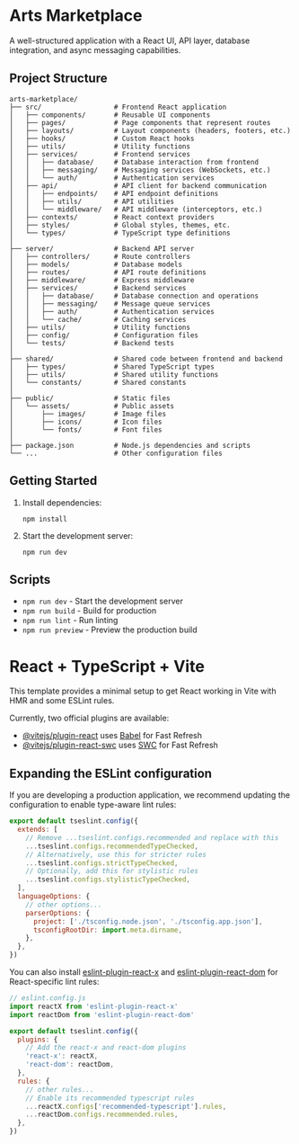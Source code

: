 # Arts Marketplace

A well-structured application with a React UI, API layer, database integration, and async messaging capabilities.

## Project Structure

```
arts-marketplace/
├── src/                  # Frontend React application
│   ├── components/       # Reusable UI components
│   ├── pages/            # Page components that represent routes
│   ├── layouts/          # Layout components (headers, footers, etc.)
│   ├── hooks/            # Custom React hooks
│   ├── utils/            # Utility functions
│   ├── services/         # Frontend services
│   │   ├── database/     # Database interaction from frontend
│   │   ├── messaging/    # Messaging services (WebSockets, etc.)
│   │   └── auth/         # Authentication services
│   ├── api/              # API client for backend communication
│   │   ├── endpoints/    # API endpoint definitions
│   │   ├── utils/        # API utilities
│   │   └── middleware/   # API middleware (interceptors, etc.)
│   ├── contexts/         # React context providers
│   ├── styles/           # Global styles, themes, etc.
│   └── types/            # TypeScript type definitions
│
├── server/               # Backend API server
│   ├── controllers/      # Route controllers
│   ├── models/           # Database models
│   ├── routes/           # API route definitions
│   ├── middleware/       # Express middleware
│   ├── services/         # Backend services
│   │   ├── database/     # Database connection and operations
│   │   ├── messaging/    # Message queue services
│   │   ├── auth/         # Authentication services
│   │   └── cache/        # Caching services
│   ├── utils/            # Utility functions
│   ├── config/           # Configuration files
│   └── tests/            # Backend tests
│
├── shared/               # Shared code between frontend and backend
│   ├── types/            # Shared TypeScript types
│   ├── utils/            # Shared utility functions
│   └── constants/        # Shared constants
│
├── public/               # Static files
│   └── assets/           # Public assets
│       ├── images/       # Image files
│       ├── icons/        # Icon files
│       └── fonts/        # Font files
│
├── package.json          # Node.js dependencies and scripts
└── ...                   # Other configuration files
```

## Getting Started

1. Install dependencies:
   ```
   npm install
   ```

2. Start the development server:
   ```
   npm run dev
   ```

## Scripts

- `npm run dev` - Start the development server
- `npm run build` - Build for production
- `npm run lint` - Run linting
- `npm run preview` - Preview the production build

# React + TypeScript + Vite

This template provides a minimal setup to get React working in Vite with HMR and some ESLint rules.

Currently, two official plugins are available:

- [@vitejs/plugin-react](https://github.com/vitejs/vite-plugin-react/blob/main/packages/plugin-react/README.md) uses [Babel](https://babeljs.io/) for Fast Refresh
- [@vitejs/plugin-react-swc](https://github.com/vitejs/vite-plugin-react-swc) uses [SWC](https://swc.rs/) for Fast Refresh

## Expanding the ESLint configuration

If you are developing a production application, we recommend updating the configuration to enable type-aware lint rules:

```js
export default tseslint.config({
  extends: [
    // Remove ...tseslint.configs.recommended and replace with this
    ...tseslint.configs.recommendedTypeChecked,
    // Alternatively, use this for stricter rules
    ...tseslint.configs.strictTypeChecked,
    // Optionally, add this for stylistic rules
    ...tseslint.configs.stylisticTypeChecked,
  ],
  languageOptions: {
    // other options...
    parserOptions: {
      project: ['./tsconfig.node.json', './tsconfig.app.json'],
      tsconfigRootDir: import.meta.dirname,
    },
  },
})
```

You can also install [eslint-plugin-react-x](https://github.com/Rel1cx/eslint-react/tree/main/packages/plugins/eslint-plugin-react-x) and [eslint-plugin-react-dom](https://github.com/Rel1cx/eslint-react/tree/main/packages/plugins/eslint-plugin-react-dom) for React-specific lint rules:

```js
// eslint.config.js
import reactX from 'eslint-plugin-react-x'
import reactDom from 'eslint-plugin-react-dom'

export default tseslint.config({
  plugins: {
    // Add the react-x and react-dom plugins
    'react-x': reactX,
    'react-dom': reactDom,
  },
  rules: {
    // other rules...
    // Enable its recommended typescript rules
    ...reactX.configs['recommended-typescript'].rules,
    ...reactDom.configs.recommended.rules,
  },
})
```
